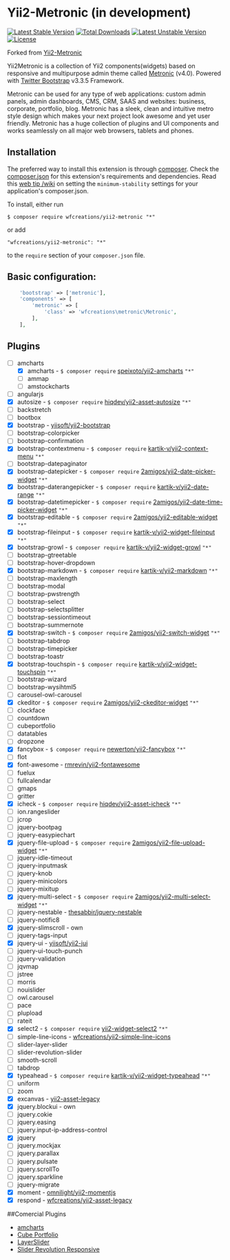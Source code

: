 Yii2-Metronic (in development)
======================

[![Latest Stable Version](https://poser.pugx.org/wfcreations/yii2-metronic/v/stable)](https://packagist.org/packages/wfcreations/yii2-metronic) [![Total Downloads](https://poser.pugx.org/wfcreations/yii2-metronic/downloads)](https://packagist.org/packages/wfcreations/yii2-metronic) [![Latest Unstable Version](https://poser.pugx.org/wfcreations/yii2-metronic/v/unstable)](https://packagist.org/packages/wfcreations/yii2-metronic) [![License](https://poser.pugx.org/wfcreations/yii2-metronic/license)](https://packagist.org/packages/wfcreations/yii2-metronic)

Forked from [Yii2-Metronic](https://github.com/hustshenl/yii2-metronic)

Yii2Metronic is a collection of Yii2 components(widgets) based on responsive and multipurpose admin theme
called [Metronic](http://www.keenthemes.com/preview/index.php?theme=metronic) (v4.0). Powered with [Twitter Bootstrap](http://getbootstrap.com/) v3.3.5 Framework.

Metronic can be used for any type of web applications: custom admin panels, admin dashboards, CMS, CRM, SAAS and websites: business, corporate, portfolio, blog.
Metronic has a sleek, clean and intuitive metro style design which makes your next project look awesome and yet user
friendly. Metronic has a huge collection of plugins and UI components and works seamlessly on all major web browsers,
tablets and phones.

## Installation

The preferred way to install this extension is through [composer](http://getcomposer.org/download/). Check the [composer.json](https://github.com/wfcreations/yii2-metronic/blob/master/composer.json) for this extension's requirements and dependencies. Read this [web tip /wiki](http://webtips.krajee.com/setting-composer-minimum-stability-application/) on setting the `minimum-stability` settings for your application's composer.json.

To install, either run

```
$ composer require wfcreations/yii2-metronic "*"
```

or add

```
"wfcreations/yii2-metronic": "*"
```

to the ```require``` section of your `composer.json` file.

## Basic configuration:
```php
    'bootstrap' => ['metronic'],
    'components' => [ 
        'metronic' => [
            'class' => 'wfcreations\metronic\Metronic',
        ],
    ],
```

## Plugins

- [ ] amcharts
  - [x] amcharts - ```$ composer require``` [speixoto/yii2-amcharts](https://github.com/speixoto/yii2-amcharts) ```"*"```
  - [ ] ammap
  - [ ] amstockcharts
- [ ] angularjs
- [x] autosize - ```$ composer require``` [hiqdev/yii2-asset-autosize](https://github.com/hiqdev/yii2-asset-autosize) ```"*"```
- [ ] backstretch
- [ ] bootbox
- [x] bootstrap - [yiisoft/yii2-bootstrap](https://github.com/yiisoft/yii2-bootstrap)
- [ ] bootstrap-colorpicker
- [ ] bootstrap-confirmation
- [x] bootstrap-contextmenu - ```$ composer require``` [kartik-v/yii2-context-menu](https://github.com/kartik-v/yii2-context-menu) ```"*"```
- [ ] bootstrap-datepaginator
- [x] bootstrap-datepicker - ```$ composer require``` [2amigos/yii2-date-picker-widget](https://github.com/2amigos/yii2-date-picker-widget) ```"*"```
- [x] bootstrap-daterangepicker - ```$ composer require``` [kartik-v/yii2-date-range](https://github.com/kartik-v/yii2-date-range) ```"*"```
- [x] bootstrap-datetimepicker - ```$ composer require``` [2amigos/yii2-date-time-picker-widget](https://github.com/2amigos/yii2-date-time-picker-widget) ```"*"```
- [x] bootstrap-editable - ```$ composer require``` [2amigos/yii2-editable-widget](https://github.com/2amigos/yii2-editable-widget) ```"*"```
- [x] bootstrap-fileinput - ```$ composer require``` [kartik-v/yii2-widget-fileinput](https://github.com/kartik-v/yii2-widget-fileinput) ```"*"```
- [x] bootstrap-growl - ```$ composer require``` [kartik-v/yii2-widget-growl](https://github.com/kartik-v/yii2-widget-growl) ```"*"```
- [ ] bootstrap-gtreetable
- [ ] bootstrap-hover-dropdown
- [x] bootstrap-markdown - ```$ composer require``` [kartik-v/yii2-markdown](https://github.com/kartik-v/yii2-markdown) ```"*"```
- [ ] bootstrap-maxlength
- [ ] bootstrap-modal
- [ ] bootstrap-pwstrength
- [ ] bootstrap-select
- [ ] bootstrap-selectsplitter
- [ ] bootstrap-sessiontimeout
- [ ] bootstrap-summernote
- [x] bootstrap-switch - ```$ composer require``` [2amigos/yii2-switch-widget](https://github.com/2amigos/yii2-switch-widget) ```"*"```
- [ ] bootstrap-tabdrop
- [ ] bootstrap-timepicker
- [ ] bootstrap-toastr
- [x] bootstrap-touchspin - ```$ composer require``` [kartik-v/yii2-widget-touchspin](https://github.com/kartik-v/yii2-widget-touchspin) ```"*"```
- [ ] bootstrap-wizard
- [ ] bootstrap-wysihtml5
- [ ] carousel-owl-carousel
- [x] ckeditor - ```$ composer require``` [2amigos/yii2-ckeditor-widget](https://github.com/2amigos/yii2-ckeditor-widget) ```"*"```
- [ ] clockface
- [ ] countdown
- [ ] cubeportfolio
- [ ] datatables
- [ ] dropzone
- [x] fancybox  - ```$ composer require``` [newerton/yii2-fancybox](https://github.com/newerton/yii2-fancybox) ```"*"```
- [ ] flot
- [x] font-awesome - [rmrevin/yii2-fontawesome](https://github.com/rmrevin/yii2-fontawesome)
- [ ] fuelux
- [ ] fullcalendar
- [ ] gmaps
- [ ] gritter
- [x] icheck - ```$ composer require``` [hiqdev/yii2-asset-icheck](https://github.com/hiqdev/yii2-asset-icheck) ```"*"```
- [ ] ion.rangeslider
- [ ] jcrop
- [ ] jquery-bootpag
- [ ] jquery-easypiechart
- [x] jquery-file-upload - ```$ composer require``` [2amigos/yii2-file-upload-widget](https://github.com/2amigos/yii2-file-upload-widget) ```"*"```
- [ ] jquery-idle-timeout
- [ ] jquery-inputmask
- [ ] jquery-knob
- [ ] jquery-minicolors
- [ ] jquery-mixitup
- [x] jquery-multi-select - ```$ composer require``` [2amigos/yii2-multi-select-widget](https://github.com/2amigos/yii2-multi-select-widget) ```"*"```
- [ ] jquery-nestable - [thesabbir/jquery-nestable](https://github.com/thesabbir/jquery-nestable)
- [ ] jquery-notific8
- [x] jquery-slimscroll - own
- [ ] jquery-tags-input
- [x] jquery-ui - [yiisoft/yii2-jui](https://github.com/yiisoft/yii2-jui)
- [ ] jquery-ui-touch-punch
- [ ] jquery-validation
- [ ] jqvmap
- [ ] jstree
- [ ] morris
- [ ] nouislider
- [ ] owl.carousel
- [ ] pace
- [ ] plupload
- [ ] rateit
- [x] select2 - ```$ composer require``` [yii2-widget-select2](https://github.com/kartik-v/yii2-widget-select2) ```"*"```
- [ ] simple-line-icons - [wfcreations/yii2-simple-line-icons](https://github.com/wfcreations/yii2-simple-line-icons)
- [ ] slider-layer-slider
- [ ] slider-revolution-slider
- [ ] smooth-scroll
- [ ] tabdrop
- [x] typeahead - ```$ composer require``` [kartik-v/yii2-widget-typeahead](https://github.com/kartik-v/yii2-widget-typeahead) ```"*"```
- [ ] uniform
- [ ] zoom
- [x] excanvas - [yii2-asset-legacy](https://github.com/wfcreations/yii2-asset-legacy)
- [x] jquery.blockui - own
- [ ] jquery.cokie
- [ ] jquery.easing
- [ ] jquery.input-ip-address-control
- [x] jquery
- [ ] jquery.mockjax
- [ ] jquery.parallax
- [ ] jquery.pulsate
- [ ] jquery.scrollTo
- [ ] jquery.sparkline
- [ ] jquery-migrate
- [x] moment - [omnilight/yii2-momentjs](https://github.com/omnilight/yii2-momentjs)
- [x] respond - [wfcreations/yii2-asset-legacy](https://github.com/wfcreations/yii2-asset-legacy)

##Comercial Plugins

- [amcharts](http://www.amcharts.com/)
- [Cube Portfolio](http://scriptpie.com/cubeportfolio/live-preview/)
- [LayerSlider](http://kreaturamedia.com/layerslider-responsive-jquery-slider-plugin/)
- [Slider Revolution Responsive](http://themes.themepunch.com/?theme=revolution_jq)